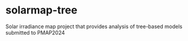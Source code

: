 # solarmap-tree
Solar irradiance map project that provides analysis of tree-based models submitted to PMAP2024

